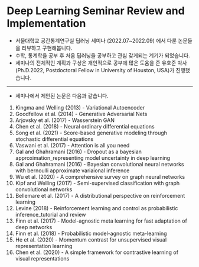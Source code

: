 # Deep Learning Seminar Review and Implementation

- 서울대학교 공간통계연구실 딥러닝 세미나 (2022.07~2022.09) 에서 다룬 논문들을 리뷰하고 구현해봅니다.
- 수학, 통계학을 공부 후 처음 딥러닝을 공부하고 관심 갖게되는 계기가 되었습니다.
- 세미나의 전체적인 계획과 구상은 개인적으로 공부에 많은 도움을 준 유호준 박사 (Ph.D.2022, Postdoctoral Fellow in University of Houston, USA)가 진행했습니다.

---

- 세미나에서 제안된 논문은 다음과 같습니다.

1. Kingma and Welling (2013) - Variational Autoencoder
2. Goodfellow et al. (2014) - Generative Adversarial Nets
3. Arjovsky et al. (2017) - Wasserstein GAN
4. Chen et al. (2018) - Neural ordinary differential equations
5. Song et al. (2021) - Score-based generative modeling through stochastic differential equations
6. Vaswani et al. (2017) - Attention is all you need
7. Gal and Ghahramani (2016) - Dropout as a bayesian approximation_representing model uncertainty in deep learning
8. Gal and Ghahramani (2016) - Bayesian convolutional neural networks with bernoulli approximate variaional inference
9. Wu et al. (2020) - A comprehensive survey on graph neural networks
10. Kipf and Welling (2017) - Semi-supervised classification with graph convolutional networks
11. Bellemare et al. (2017) - A distributional perspective on reinforcement learning
12. Levine (2018) - Reinforcement learning and control as probabilistic inference_tutorial and review
13. Finn et al. (2017) - Model-agnostic meta learning for fast adaptation of deep networks
14. Finn et al. (2018) - Probabilistic model-agnostic meta-learning
15. He et al. (2020) - Momentum contrast for unsupervised visual representation learning
16. Chen et al. (2020) - A simple framework for contrastive learning of visual representations
